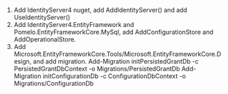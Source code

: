 1. Add IdentityServer4 nuget, add AddIdentityServer() and add UseIdentityServer()
2. Add IdentityServer4.EntityFramework and Pomelo.EntityFrameworkCore.MySql, add AddConfigurationStore and AddOperationalStore.
3. Add Microsoft.EntityFrameworkCore.Tools/Microsoft.EntityFrameworkCore.Design, and add migration.
    Add-Migration initPersistedGrantDb -c PersistedGrantDbContext -o Migrations/PersistedGrantDb
    Add-Migration initConfigurationDb -c ConfigurationDbContext -o Migrations/ConfigurationDb